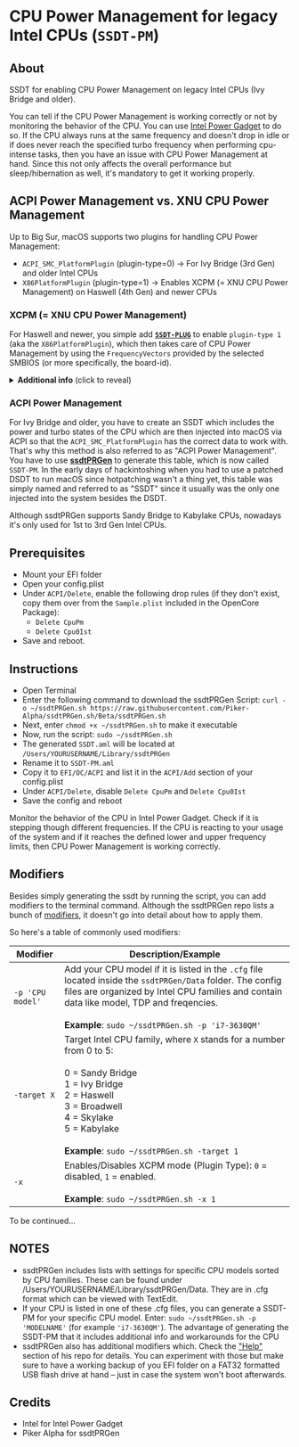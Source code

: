 # CPU Power Management for legacy Intel CPUs (`SSDT-PM`)

## About
SSDT for enabling CPU Power Management on legacy Intel CPUs (Ivy Bridge and older). 

You can tell if the CPU Power Management is working correctly or not by monitoring the behavior of the CPU. You can use [Intel Power Gadget](https://www.intel.com/content/www/us/en/developer/articles/tool/power-gadget.html) to do so. If the CPU always runs at the same frequency and doesn't drop in idle or if does never reach the specified turbo frequency when performing cpu-intense tasks, then you have an issue with CPU Power Management at hand. Since this not only affects the overall performance but sleep/hibernation as well, it's mandatory to get it working properly. 

##  ACPI Power Management vs. XNU CPU Power Management
Up to Big Sur, macOS supports two plugins for handling CPU Power Management: 

- `ACPI_SMC_PlatformPlugin` (plugin-type=0) &rarr; For Ivy Bridge (3rd Gen) and older Intel CPUs
- `X86PlatformPlugin` (plugin-type=1) &rarr; Enables XCPM (= XNU CPU Power Management) on Haswell (4th Gen) and newer CPUs

### XCPM (= XNU CPU Power Management)

For Haswell and newer, you simple add [**`SSDT-PLUG`**](https://github.com/5T33Z0/OC-Little-Translated/tree/main/01_Adding_missing_Devices_and_enabling_Features/CPU_Power_Management_(SSDT-PLUG)) to enable `plugin-type 1` (aka the `X86PlatformPlugin`), which then takes care of CPU Power Management by using the `FrequencyVectors` provided by the selected SMBIOS (or more specifically, the board-id).

<details>
<summary><strong>Additional info</strong> (click to reveal)</summary>

Prior to macOS 10.13, the boot-arg `-xcpm` could be used to enable XCPM on unsupported CPUs. This stopped working after 10.12. Since then, SSDT-PLUG has to be used to enable it. Although the Ivy Bridge CPU family is capable of using XCPM it has been dropped from macOS. But you can [force-enable it](https://github.com/5T33Z0/OC-Little-Translated/tree/main/01_Adding_missing_Devices_and_enabling_Features/Xtra_Enabling_XCPM_on_Ivy_Bridge_CPUs).

On macOS Monterey and newer, the `ACPI_SMC_PlatformPlugin` has been dropped completely and the `X86PlatformPlugin` is always loaded since Apple disabled the `plugin-type` check, so you don't even need `SSDT-PLUG` in this case. You also don't need`SSDT-PLUG` if you are using the CPUFriend and CPUFriendDataProvider.kext to modify the CPU Power Management since it enables the X86PlatformPlugin on its own.
</details>

### ACPI Power Management

For Ivy Bridge and older, you have to create an SSDT which includes the power and turbo states of the CPU which are then injected into macOS via ACPI so that the `ACPI_SMC_PlatformPlugin` has the correct data to work with. That's why this method is also referred to as "ACPI Power Management". You have to use [**ssdtPRGen**](https://github.com/Piker-Alpha/ssdtPRGen.sh) to generate this table, which is now called `SSDT-PM`. In the early days of hackintoshing when you had to use a patched DSDT to run macOS since hotpatching wasn't a thing yet, this table was simply named and referred to as "SSDT" since it usually was the only one injected into the system besides the DSDT.

Although ssdtPRGen supports Sandy Bridge to Kabylake CPUs, nowadays it's only used for 1st to 3rd Gen Intel CPUs.

## Prerequisites

- Mount your EFI folder
- Open your config.plist
- Under `ACPI/Delete`, enable the following drop rules (if they don't exist, copy them over from the `Sample.plist` included in the OpenCore Package):
	- `Delete CpuPm`
	- `Delete Cpu0Ist`
- Save and reboot.

## Instructions

- Open Terminal
- Enter the following command to download the ssdtPRGen Script: `curl -o ~/ssdtPRGen.sh https://raw.githubusercontent.com/Piker-Alpha/ssdtPRGen.sh/Beta/ssdtPRGen.sh`
- Next, enter `chmod +x ~/ssdtPRGen.sh` to make it executable
- Now, run the script: `sudo ~/ssdtPRGen.sh`
- The generated `SSDT.aml` will be located at `/Users/YOURUSERNAME/Library/ssdtPRGen`
- Rename it to `SSDT-PM.aml` 
- Copy it to `EFI/OC/ACPI` and list it in the `ACPI/Add` section of your config.plist
- Under `ACPI/Delete`, disable `Delete CpuPm` and `Delete Cpu0Ist`
- Save the config and reboot

Monitor the behavior of the CPU in Intel Power Gadget. Check if it is stepping though different frequencies. If the CPU is reacting to your usage of the system and if it reaches the defined lower and upper frequency limits, then CPU Power Management is working correctly.

## Modifiers
Besides simply generating the ssdt by running the script, you can add modifiers to the terminal command. Although the ssdtPRGen repo lists a bunch of [modifiers](https://github.com/Piker-Alpha/ssdtPRGen.sh#help-information), it doesn't go into detail about how to apply them.

So here's a table of commonly used modifiers:

Modifier | Description/Example
---------|--------------------
`-p 'CPU model'` | Add your CPU model if it is listed in the `.cfg` file located inside the `ssdtPRGen/Data` folder. The config files are organized by Intel CPU families and contain data like model, TDP and freqencies. </br> </br> **Example**: `sudo ~/ssdtPRGen.sh -p 'i7-3630QM'`
`-target X` | Target Intel CPU family, where `X` stands for a number from  0 to 5: </br></br> 0 = Sandy Bridge </br> 1 = Ivy Bridge </br> 2 = Haswell </br> 3 = Broadwell </br> 4 = Skylake </br> 5 = Kabylake</br></br> **Example**: `sudo ~/ssdtPRGen.sh -target 1`
`-x`| Enables/Disables XCPM mode (Plugin Type): `0` = disabled, `1` = enabled. </br> </br> **Example**: `sudo ~/ssdtPRGen.sh -x 1`

To be continued…

## NOTES

- ssdtPRGen includes lists with settings for specific CPU models sorted by CPU families. These can be found under /Users/YOURUSERNAME/Library/ssdtPRGen/Data. They are in .cfg format which can be viewed with TextEdit.
- If your CPU is listed in one of these .cfg files, you can generate a SSDT-PM for your specific CPU model. Enter: `sudo ~/ssdtPRGen.sh -p 'MODELNAME'` (for example `'i7-3630QM'`). The advantage of generating the SSDT-PM that it includes additional info and workarounds for the CPU
- ssdtPRGen also has additional modifiers which. Check the ["Help"](https://github.com/Piker-Alpha/ssdtPRGen.sh#help-information) section of his repo for details. You can experiment with those but make sure to have a working backup of you EFI folder on a FAT32 formatted USB flash drive at hand – just in case the system won't boot afterwards.

## Credits
- Intel for Intel Power Gadget
- Piker Alpha for ssdtPRGen
